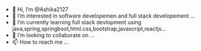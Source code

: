 - 👋 Hi, I’m @Ashika2127
- 👀 I’m interested in software developemen and full stack developement ...
- 🌱 I’m currently learning full stack devlopment using java,spring,springboot,html.css,bootstrap,javascript,reactjs...
- 💞️ I’m looking to collaborate on ...
- 📫 How to reach me ...

<!---
Ashika2127/Ashika2127 is a ✨ special ✨ repository because its `README.md` (this file) appears on your GitHub profile.
You can click the Preview link to take a look at your changes.
--->
